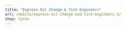```yaml
---
title: "Express Oil Change & Tire Engineers"
url: /mobile/express-oil-change-and-tire-engineers-3/
shop: tyres
---
```


